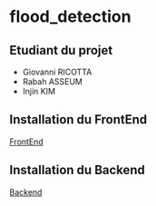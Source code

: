 # flood_detection

## Etudiant du projet

- Giovanni RICOTTA
- Rabah ASSEUM
- Injin KIM

## Installation du FrontEnd

[FrontEnd](front-angular/README.md)

## Installation du Backend

[Backend](back/README.md)
